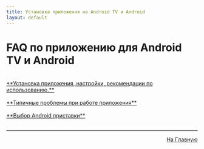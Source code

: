 ```yaml
---
title: Установка приложения на Android TV и Android
layout: default
---
```

# FAQ по приложению для Android TV и Android
<br>
<a href="subp/android-install">**Установка приложения, настройки, рекомендации по использованию.**</a> <br><br>
<a href="subp/android-bugs">**Типичные проблемы при работе приложения**</a> <br><br>
<a href="subp/android-tvbox">**Выбор Android приставки**</a> <br><br>

---
<p  align="right"><a href="https://lazykpub.github.io/Lazykpub">На Главную</a></p>
